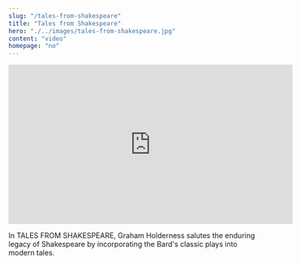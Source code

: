 ```yaml
--- 
slug: "/tales-from-shakespeare"
title: "Tales from Shakespeare"
hero: "./../images/tales-from-shakespeare.jpg"
content: "video"
homepage: "no"
---
```


<iframe width="560" height="315" src="https://www.youtube.com/embed/cfvqQlxwrwE" frameborder="0" allow="accelerometer; autoplay; encrypted-media; gyroscope; picture-in-picture" allowfullscreen></iframe>

In TALES FROM SHAKESPEARE, Graham Holderness salutes the enduring legacy of Shakespeare by incorporating the Bard's classic plays into modern tales.
